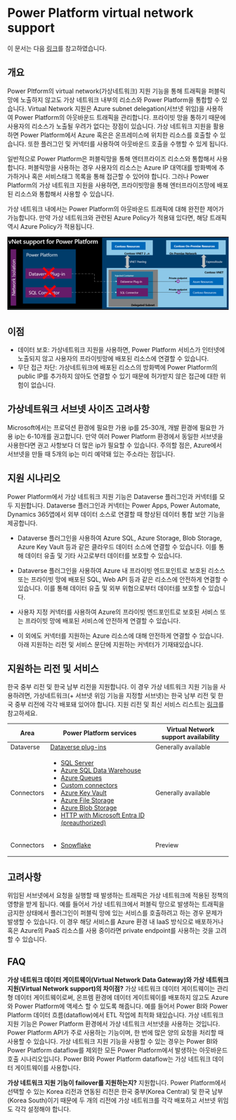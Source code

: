 # Power Platform virtual network support

이 문서는 다음 [링크](https://learn.microsoft.com/en-us/power-platform/admin/vnet-support-overview)를 참고하였습니다.

개요
-----
Power Pltform의 virtual network(가상네트워크) 지원 기능을 통해 트래픽을 퍼블릭망에 노출하지 않고도 가상 네트워크 내부의 리소스와 Power Platform을 통합할 수 있습니다. Virtual Network 지원은 Azure subnet delegation(서브넷 위임)을 사용하여 Power Platform의 아웃바운드 트래픽을 관리합니다. 프라이빗 망을 통하기 때문에 사용자의 리소스가 노출될 우려가 없다는 장점이 있습니다. 가상 네트워크 지원을 활용하면 Power Platform에서 Azure 혹은은 온프레미스에 위치한 리소스를 호출할 수 있습니다. 또한 플러그인 및 커넥터를 사용하여 아웃바운드 호출을 수행할 수 있게 됩니다.

일반적으로 Power Platform은 퍼블릭망을 통해 엔터프라이즈 리소스와 통합해서 사용합니다. 퍼블릭망을 사용하는 경우 사용자의 리소스는 Azure IP 대역대를 방화벽에 추가하거나 혹은 서비스태그 목록을 통해 접근할 수 있어야 합니다. 그러나 Power Platform의 가상 네트워크 지원을 사용하면, 프라이빗망을 통해 엔터프라이즈망에 배포된 리소스와 통합해서 사용할 수 있습니다.

가상 네트워크 내에서는 Power Platform의 아웃바운드 트래픽에 대해 완전한 제어가 가능합니다. 만약 가상 네트워크와 관련된 Azure Policy가 적용돼 있다면, 해당 트래픽 역시 Azure Policy가 적용됩니다. 

![Power Platform 가상 네트워크 지원 기능을 나타낸 아키텍쳐쳐](screenshots/vnet-support-traffic.png)

이점
-----
- 데이터 보호: 가상네트워크 지원을 사용하면, Power Platform 서비스가 인터넷에 노출되지 않고 사용자의 프라이빗망에 배포된 리소스에 연결할 수 있습니다.
- 무단 접근 차단: 가상네트워크에 배포된 리소스의 방화벽에 Power Platform의 public IP를 추가하지 않아도 연결할 수 있기 때문에 허가받지 않은 접근에 대한 위험이 없습니다.

가상네트워크 서브넷 사이즈 고려사항
-----
Microsoft에서는 프로덕션 환경에 필요한 가용 ip를 25-30개, 개발 환경에 필요한 가용 ip는 6-10개를 권고합니다. 만약 여러 Power Platform 환경에서 동일한 서브넷을 사용한다면 권고 사항보다 더 많은 ip가 필요할 수 있습니다. 주의할 점은, Azure에서 서브넷을 만들 때 5개의 ip는 미리 예약돼 있는 주소라는 점입니다.

지원 시나리오
-----
Power Platform에서 가상 네트워크 지원 기능은 Dataverse 플러그인과 커넥터를 모두 지원합니다. Dataverse 플러그인과 커넥터는 Power Apps, Power Automate, Dynamics 365앱에서 외부 데이터 소스로 연결할 때 향상된 데이터 통합 보안 기능을 제공합니다. 

- Dataverse 플러그인을 사용하여 Azure SQL, Azure Storage, Blob Storage, Azure Key Vault 등과 같은 클라우드 데이터 소스에 연결할 수 있습니다. 이를 통해 데이터 유출 및 기타 사고로부터 데이터를 보호할 수 있습니다.

- Dataverse 플러그인을 사용하여 Azure 내 프라이빗 엔드포인트로 보호된 리소스 또는 프라이빗 망에 배포된 SQL, Web API 등과 같은 리소스에 안전하게 연결할 수 있습니다. 이를 통해 데이터 유출 및 외부 위협으로부터 데이터를 보호할 수 있습니다.

- 사용자 지정 커넥터를 사용하여 Azure의 프라이빗 엔드포인트로 보호된 서비스 또는 프라이빗 망에 배포된 서비스에 안전하게 연결할 수 있습니다.

- 이 외에도 커넥터를 지원하는 Azure 리소스에 대해 안전하게 연결할 수 있습니다. 아래 지원하는 리전 및 서비스 문단에 지원하는 커넥터가 기재돼있습니다.

지원하는 리전 및 서비스
-----
한국 중부 리전 및 한국 남부 리전을 지원합니다. 이 경우 가상 네트워크 지원 기능을 사용하려면, 가상네트워크(+ 서브넷 위임 기능을 지정할 서브넷)는 한국 남부 리전 및 한국 중부 리전에 각각 배포돼 있어야 합니다. 지원 리전 및 최신 서비스 리스트는 [링크](https://learn.microsoft.com/ko-kr/power-platform/admin/vnet-support-overview#supported-services)를 참고하세요.

| Area      | Power Platform services | Virtual Network support availability|
|-----------|-------------------------|-------------------------|
| Dataverse | [Dataverse plug-ins](/power-apps/developer/data-platform/plug-ins) | Generally available |
| Connectors | <ul><li>[SQL Server](/connectors/sql/)</li><li>[Azure SQL Data Warehouse](/connectors/sqldw/)</li><li>[Azure Queues](/connectors/azurequeues/)</li><li>[Custom connectors](/connectors/custom-connectors/)</li><li>[Azure Key Vault](/connectors/keyvault/)</li><li>[Azure File Storage](/connectors/azurefile/)</li><li>[Azure Blob Storage](/connectors/azureblob/)</li><li>[HTTP with Microsoft Entra ID (preauthorized)](/connectors/webcontents/)</li></ul> | Generally available |
| Connectors | <ul><li>[Snowflake](/connectors/snowflakeip/)</li></ul> | Preview |

고려사항
-----
위임된 서브넷에서 요청을 실행할 때 발생하는 트래픽은 가상 네트워크에 적용된 정책의 영향을 받게 됩니다. 예를 들어서 가상 네트워크에서 퍼블릭 망으로 발생하는 트래픽을 금지한 상태에서 플러그인이 퍼블릭 망에 있는 서비스를 호출하려고 하는 경우 문제가 발생할 수 있습니다. 이 경우 해당 서비스를 Azure 환경 내 IaaS 방식으로 배포하거나 혹은 Azure의 PaaS 리소스를 사용 중이라면 private endpoint를 사용하는 것을 고려할 수 있습니다.

FAQ
-----
**가상 네트워크 데이터 게이트웨이(Virtual Network Data Gateway)와 가상 네트워크 지원(Virtual Network support)의 차이점?**
가상 네트워크 데이터 게이트웨이는 관리형 데이터 게이트웨이로써, 온프렘 환경에 데이터 게이트웨이를 배포하지 않고도 Azure와 Power Platform에 액세스 할 수 있도록 해줍니다. 예를 들어서 Power BI와 Power Platform 데이터 흐름(dataflow)에서 ETL 작업에 최적화 돼있습니다. 
가상 네트워크 지원 기능은 Power Platform 환경에서 가상 네트워크 서브넷을 사용하는 것입니다. Power Platform API가 주로 사용하는 기능이며, 한 번에 많은 양의 요청을 처리할 때 사용할 수 있습니다.
가상 네트워크 지원 기능을 사용할 수 있는 경우는 Power BI와 Power Platform dataflow를 제외한 모든 Power Platform에서 발생하는 아웃바운드 호출 시나리오입니다. Power BI와 Power Platform dataflow는 가상 네트워크 데이터 게이트웨이를 사용합니다.

**가상 네트워크 지원 기능이 failover를 지원하는지?**
지원합니다. Power Platform에서 선택할 수 있는 Korea 리전과 연동된 리전은 한국 중부(Korea Central) 및 한국 남부(Korea South)이기 때문에 두 개의 리전에 가상 네트워크를 각각 배포하고 서브넷 위임도 각각 설정해야 합니다. 